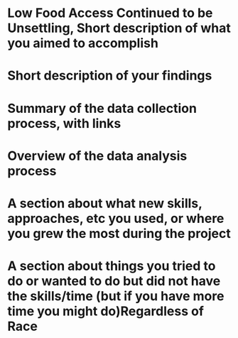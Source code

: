 # Low Food Access Continued to be Unsettling, Short description of what you aimed to accomplish

# Short description of your findings

# Summary of the data collection process, with links

# Overview of the data analysis process

# A section about what new skills, approaches, etc you used, or where you grew the most during the project

# A section about things you tried to do or wanted to do but did not have the skills/time (but if you have more time you might do)Regardless of Race
 
